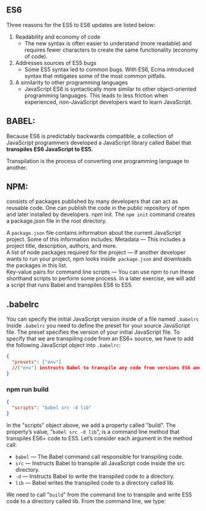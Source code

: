 ## ES6

Three reasons for the ES5 to ES6 updates are listed below:

1. Readability and economy of code 
    - The new syntax is often easier to understand (more readable) and requires fewer characters to create the same functionality (economy of code).
2. Addresses sources of ES5 bugs
   - Some ES5 syntax led to common bugs. With ES6, Ecma introduced syntax that mitigates some of the most common pitfalls.
3. A similarity to other programming languages
    - JavaScript ES6 is syntactically more similar to other object-oriented programming languages. This leads to less friction when experienced, non-JavaScript developers want to learn JavaScript.

## BABEL:
Because ES6 is predictably backwards compatible, a collection of JavaScript programmers developed a JavaScript library called Babel that **transpiles ES6 JavaScript to ES5.**

Transpilation is the process of converting one programming language to another.

## NPM:
consists of packages published by many developers that can act as reusable code. One can publish the code in the public repository of npm and later installed by developers.
npm init. The `npm init` command creates a package.json file in the root directory.

A `package.json` file contains information about the current JavaScript project. Some of this information includes:
Metadata — This includes a project title, description, authors, and more.   
A list of node packages required for the project — If another developer wants to run your project, npm looks inside` package.json` and downloads the packages in this list.   
Key-value pairs for command line scripts — You can use npm to run these shorthand scripts to perform some process. In a later exercise, we will add a script that runs Babel and transpiles ES6 to ES5.

## .babelrc
You can specify the initial JavaScript version inside of a file named `.babelrc`
Inside `.babelrc` you need to define the preset for your source JavaScript file. The preset specifies the version of your initial JavaScript file.
To specify that we are transpiling code from an ES6+ source, we have to add the following JavaScript object into `.babelrc`:
```json
{
  "presets": ["env"]
  //["env"] instructs Babel to transpile any code from versions ES6 and later.
}
```

### npm run build
```json
{
  "scripts": "babel src -d lib"
}
```
In the "scripts" object above, we add a property called "build". The property’s value, "`babel src -d lib`", is a command line method that transpiles ES6+ code to ES5. Let’s consider each argument in the method call:

- `babel` — The Babel command call responsible for transpiling code.
- `src` — Instructs Babel to transpile all JavaScript code inside the src directory.
- `-d` — Instructs Babel to write the transpiled code to a directory.
- `lib` — Babel writes the transpiled code to a directory called lib.   

We need to call "`build`" from the command line to transpile and write ES5 code to a directory called lib.
From the command line, we type:
